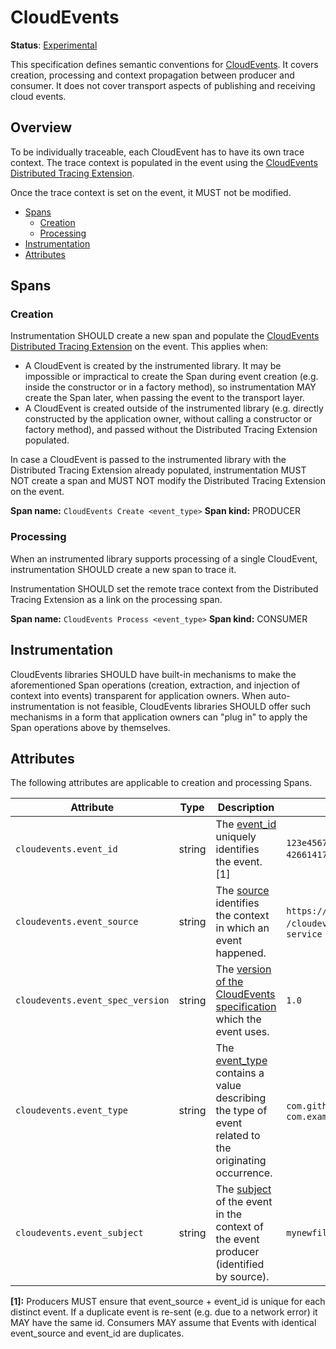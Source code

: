 # CloudEvents

**Status**: [Experimental](../../document-status.md)

This specification defines semantic conventions for [CloudEvents](https://cloudevents.io/).
It covers creation, processing and context propagation between producer and consumer.
It does not cover transport aspects of publishing and receiving cloud events.

## Overview

To be individually traceable, each CloudEvent has to have its own trace context.
The trace context is populated in the event using the
[CloudEvents Distributed Tracing Extension](https://github.com/cloudevents/spec/blob/v1.0.1/extensions/distributed-tracing.md).

Once the trace context is set on the event, it MUST not be modified.

<!-- Re-generate TOC with `markdown-toc --no-first-h1 -i` -->

<!-- toc -->

- [Spans](#spans)
  * [Creation](#creation)
  * [Processing](#processing)
- [Instrumentation](#instrumentation)
- [Attributes](#attributes)

<!-- tocstop -->

## Spans

### Creation

Instrumentation SHOULD create a new span and populate the
[CloudEvents Distributed Tracing Extension](https://github.com/cloudevents/spec/blob/v1.0.1/extensions/distributed-tracing.md)
on the event. This applies when:

- A CloudEvent is created by the instrumented library.
It may be impossible or impractical to create the Span during event
creation (e.g. inside the constructor or in a factory method),
so instrumentation MAY create the Span later, when passing the event to the transport layer.
- A CloudEvent is created outside of the instrumented library
(e.g. directly constructed by the application owner, without calling a constructor or factory method),
and passed without the Distributed Tracing Extension populated.

In case a CloudEvent is passed to the instrumented library with the
Distributed Tracing Extension already populated, instrumentation MUST NOT create
a span and MUST NOT modify the Distributed Tracing Extension on the event.

**Span name:** `CloudEvents Create <event_type>`
**Span kind:** PRODUCER

### Processing

When an instrumented library supports processing of a single CloudEvent,
instrumentation SHOULD create a new span to trace it.

Instrumentation SHOULD set the remote trace context from the
Distributed Tracing Extension as a link on the processing span.

**Span name:** `CloudEvents Process <event_type>`
**Span kind:** CONSUMER

## Instrumentation

CloudEvents libraries SHOULD have built-in mechanisms to make the aforementioned
Span operations (creation, extraction, and injection of context into events)
transparent for application owners. When auto-instrumentation
is not feasible, CloudEvents libraries SHOULD offer such mechanisms in a form that
application owners can "plug in" to apply the Span operations above by themselves.

## Attributes

The following attributes are applicable to creation and processing Spans.

<!-- semconv cloudevents -->
| Attribute  | Type | Description  | Examples  | Required |
|---|---|---|---|---|
| `cloudevents.event_id` | string | The [event_id](https://github.com/cloudevents/spec/blob/v1.0.1/spec.md#id) uniquely identifies the event. [1] | `123e4567-e89b-12d3-a456-426614174000`; `0001` | No |
| `cloudevents.event_source` | string | The [source](https://github.com/cloudevents/spec/blob/v1.0.1/spec.md#source-1) identifies the context in which an event happened. | `https://github.com/cloudevents`; `/cloudevents/spec/pull/123`; `my-service` | No |
| `cloudevents.event_spec_version` | string | The [version of the CloudEvents specification](https://github.com/cloudevents/spec/blob/v1.0.1/spec.md#specversion) which the event uses. | `1.0` | No |
| `cloudevents.event_type` | string | The [event_type](https://github.com/cloudevents/spec/blob/v1.0.1/spec.md#type) contains a value describing the type of event related to the originating occurrence. | `com.github.pull_request.opened`; `com.example.object.deleted.v2` | No |
| `cloudevents.event_subject` | string | The [subject](https://github.com/cloudevents/spec/blob/v1.0.1/spec.md#subject) of the event in the context of the event producer (identified by source). | `mynewfile.jpg` | No |

**[1]:** Producers MUST ensure that event_source + event_id is unique for each distinct event. If a duplicate event is re-sent (e.g. due to a network error) it MAY have the same id. Consumers MAY assume that Events with identical event_source and event_id are duplicates.
<!-- endsemconv -->
